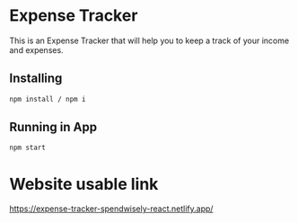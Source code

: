 # Expense Tracker

This is an Expense Tracker that will help you to keep a track of your income and expenses.

## Installing

```bash
npm install / npm i
```
## Running in App

```bash
npm start
```
# Website usable link
https://expense-tracker-spendwisely-react.netlify.app/
